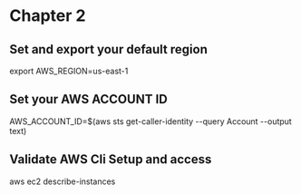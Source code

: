 # Chapter 2
## Set and export your default region 
export AWS_REGION=us-east-1
## Set your AWS ACCOUNT ID 
AWS_ACCOUNT_ID=$(aws sts get-caller-identity --query Account --output text)
## Validate AWS Cli Setup and access
aws ec2 describe-instances